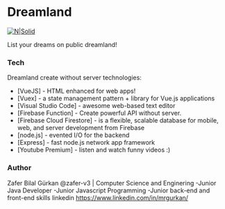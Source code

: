 # Dreamland

[![N|Solid](https://cldup.com/dTxpPi9lDf.thumb.png)](https://nodesource.com/products/nsolid)

List your dreams on public dreamland!

### Tech

Dreamland create without server technologies:

* [VueJS] - HTML enhanced for web apps!
* [Vuex]  - a state management pattern + library for Vue.js applications
* [Visual Studio Code] - awesome web-based text editor
* [Firebase Function] - Create powerful API without server.
* [Firebase Cloud Firestore] - is a flexible, scalable database for mobile, web, and server development from Firebase
* [node.js] - evented I/O for the backend
* [Express] - fast node.js network app framework
* [Youtube Premium] - listen and watch funny videos :)

### Author

Zafer Bilal Gürkan @zafer-v3 | Computer Science and Enginering
    -Junior Java Developer
    -Junior Javascript Programming
    -Junior back-end and front-end skills
linkedin <https://www.linkedin.com/in/mrgurkan/>
